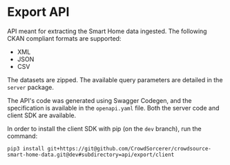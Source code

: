 # Export API

API meant for extracting the Smart Home data ingested. The following CKAN compliant formats are supported:
- XML
- JSON
- CSV

The datasets are zipped. The available query parameters are detailed in the `server` package.

The API's code was generated using Swagger Codegen, and the specification is available in the `openapi.yaml` file.
Both the server code and client SDK are available.

In order to install the client SDK with pip (on the `dev` branch), run the command:
```
pip3 install git+https://git@github.com/CrowdSorcerer/crowdsource-smart-home-data.git@dev#subdirectory=api/export/client
```
